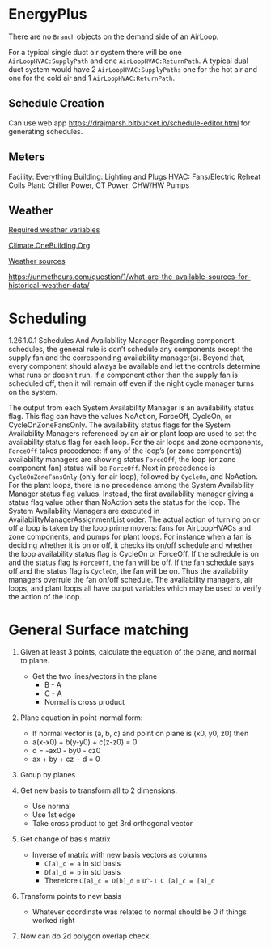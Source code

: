 # EnergyPlus

There are no `Branch` objects on the demand side of an AirLoop.

For a typical single duct air system there will be one
`AirLoopHVAC:SupplyPath` and one `AirLoopHVAC:ReturnPath`. A typical dual
duct system would have 2 `AirLoopHVAC:SupplyPaths` one for the hot air and
one for the cold air and 1 `AirLoopHVAC:ReturnPath`.


## Schedule Creation

Can use web app <https://drajmarsh.bitbucket.io/schedule-editor.html> for generating schedules.


## Meters

Facility: Everything
Building: Lighting and Plugs
HVAC: Fans/Electric Reheat Coils
Plant: Chiller Power, CT Power, CHW/HW Pumps


## Weather

[Required weather variables](https://unmethours.com/question/32238/documentation-on-required-epw-variables-to-run-energyplus/)

[Climate.OneBuilding.Org](https://climate.onebuilding.org/)

[Weather sources](https://unmethours.com/question/21291/what-sources-are-available-for-typical-weather-data-beyond-energyplusnet/)

<https://unmethours.com/question/1/what-are-the-available-sources-for-historical-weather-data/>


# Scheduling

1.26.1.0.1 Schedules And Availability Manager Regarding component schedules,
the general rule is don’t schedule any components except the supply fan and the corresponding availability manager(s).
Beyond that, every component should always be available and let the controls determine what runs or doesn’t run.
If a component other than the supply fan is scheduled off, then it will remain off even if the night cycle manager turns on the system.

The output from each System Availability Manager is an availability status flag.
This flag can have the values NoAction, ForceOff, CycleOn, or CycleOnZoneFansOnly.
The availability status flags for the System Availability Managers referenced by an air or plant loop are used to set the availability status flag for each loop.
For the air loops and zone components, `ForceOff` takes precedence: if any of the loop’s (or zone component’s) availability managers are showing status `ForceOff`,
the loop (or zone component fan) status will be `ForceOff`.
Next in precedence is `CycleOnZoneFansOnly` (only for air loop), followed by `CycleOn`, and NoAction.
For the plant loops, there is no precedence among the System Availability Manager status flag values.
Instead, the first availability manager giving a status flag value other than NoAction sets the status for the loop.
The System Availability Managers are executed in AvailabilityManagerAssignmentList order.
The actual action of turning on or off a loop is taken by the loop prime movers: fans for AirLoopHVACs and zone components, and pumps for plant loops.
For instance when a fan is deciding whether it is on or off, it checks its on/off schedule and whether the loop availability status flag is CycleOn or ForceOff.
If the schedule is on and the status flag is `ForceOff`, the fan will be off.
If the fan schedule says off and the status flag is `CycleOn`, the fan will be on.
Thus the availability managers overrule the fan on/off schedule.
The availability managers, air loops, and plant loops all have output variables which may be used to verify the action of the loop.


# General Surface matching


1. Given at least 3 points, calculate the equation of the plane, and normal to plane.
    - Get the two lines/vectors in the plane
        - B - A
        - C - A
        - Normal is cross product
2. Plane equation in point-normal form:
    - If normal vector is (a, b, c) and point on plane is (x0, y0, z0) then
    - a(x-x0) + b(y-y0) + c(z-z0) = 0
    - d = -ax0 - by0 - cz0
    - ax + by + cz + d = 0
3. Group by planes

4. Get new basis to transform all to 2 dimensions.
    - Use normal
    - Use 1st edge
    - Take cross product to get 3rd orthogonal vector

5. Get change of basis matrix
    - Inverse of matrix with new basis vectors as columns
        - `C[a]_c = a` in std basis
        - `D[a]_d = b` in std basis
        - Therefore `C[a]_c = D[b]_d` = `D^-1 C [a]_c = [a]_d`

5. Transform points to new basis
    - Whatever coordinate was related to normal should be 0 if things worked right

6. Now can do 2d polygon overlap check.
